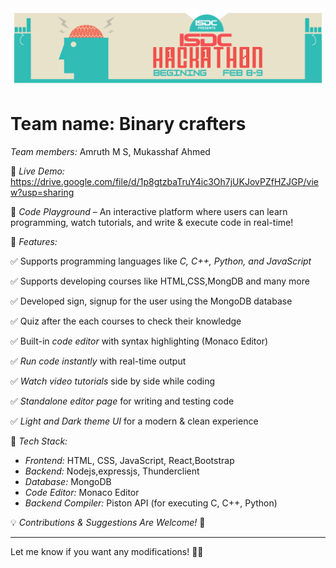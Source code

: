 <img src="ISDC Hackathon.png" />

# Team name: Binary crafters 
*Team members:* Amruth M S, Mukasshaf Ahmed

📌 *Live Demo:* https://drive.google.com/file/d/1p8gtzbaTruY4ic3Oh7jUKJovPZfHZJGP/view?usp=sharing

  

🚀 *Code Playground* – An interactive platform where users can learn programming, watch tutorials, and write & execute code in real-time!  

🔹 *Features:*  

✅ Supports programming languages like *C, C++, Python, and JavaScript*  

✅ Supports developing courses like HTML,CSS,MongDB and many more

✅ Developed sign, signup for the user using the MongoDB database

✅ Quiz after the each courses to check their knowledge

✅ Built-in *code editor* with syntax highlighting (Monaco Editor) 

✅ *Run code instantly* with real-time output  

✅ *Watch video tutorials* side by side while coding 

✅ *Standalone editor page* for writing and testing code  

✅ *Light and Dark theme UI* for a modern & clean experience   

🔹 *Tech Stack:*  
- *Frontend:* HTML, CSS, JavaScript, React,Bootstrap
- *Backend:* Nodejs,expressjs, Thunderclient
- *Database:* MongoDB
- *Code Editor:* Monaco Editor  
- *Backend Compiler:* Piston API (for executing C, C++, Python)  

💡 *Contributions & Suggestions Are Welcome!* 🚀  

  
 

---

Let me know if you want any modifications! 🚀🔥
